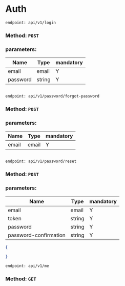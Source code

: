 # Auth

`endpoint: api/v1/login`
### Method: `POST`
### parameters:
| Name     | Type   | mandatory |
|----------|--------|---------|
| email    | email  | Y       |
| password | string | Y       |
```json

```
`endpoint: api/v1/password/forgot-password`

### Method: `POST`
### parameters:
| Name     | Type   | mandatory |
|----------|--------|---------|
| email    | email  | Y       |

```json

```
`endpoint: api/v1/password/reset`

### Method: `POST`
### parameters:
| Name                  | Type   | mandatory |
|-----------------------|--------|---------|
| email                 | email  | Y       |
| token                 | string | Y       |
| password              | string | Y       |
| password-confirmation | string | Y       |
```json
{
  
}
```

`endpoint: api/v1/me`

### Method: `GET`




